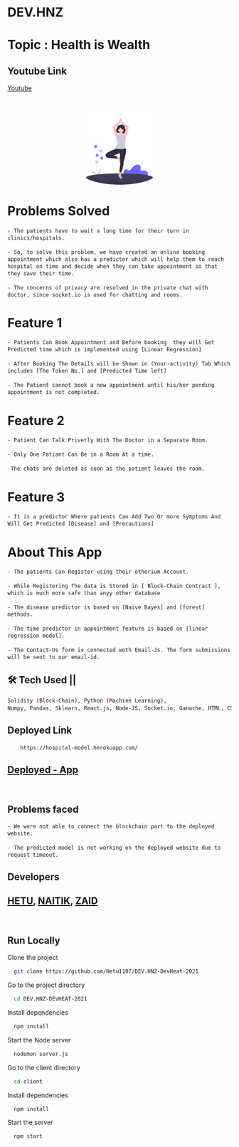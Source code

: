# DEV.HNZ

# Topic : Health is Wealth

## Youtube Link

[Youtube]()

<br/>

<p align="center">
<img src="./client/src/assets/images/health.svg" width="150"/>
</p>

# Problems Solved

```
- The patients have to wait a long time for their turn in clinics/hospitals.

- So, to solve this problem, we have created an online booking appointment which also has a predicter which will help them to reach hospital on time and decide when they can take appointment so that they save their time.

- The concerns of privacy are resolved in the private chat with doctor, since socket.io is used for chatting and rooms.
```

# Feature 1

```
- Patients Can Book Appointment and Before booking  they will Get Predicted time which is implemented using [Linear Regression]

- After Booking The Details will be Shown in (Your-activity) Tab Which includes [The Token No.] and [Predicted Time left]

- The Patient cannot book a new appointment until his/her pending appointment is not completed.
```

# Feature 2

```
- Patient Can Talk Privetly With The Doctor in a Separate Room.

- Only One Patiant Can Be in a Room At a time.

-The chats are deleted as soon as the patient leaves the room.
```

# Feature 3

```
- It is a predictor Where patients Can Add Two Or more Symptoms And Will Get Predicted [Disease] and [Precautions]

```

# About This App

```
- The patients Can Register using their etherium Account.

- While Registering The data is Stored in [ Block-Chain Contract ], which is much more safe than anyy other database

- The disease predictor is based on [Naive Bayes] and [forest] methods.

- The time predictor in appointment feature is based on [linear regression model].

- The Contact-Us form is connected woth Email-Js. The form submissions will be sent to our email-id.

```

###

## 🛠 Tech Used ||

```bash
Solidity (Block-Chain), Python (Machine Learning),
Numpy, Pandas, Sklearn, React.js, Node-JS, Socket.io, Ganache, HTML, CSS
```

## Deployed Link

```bash
    https://hospital-model.herokuapp.com/

```
## [Deployed - App](https://hospital-model.herokuapp.com/)

<br/>

## Problems faced

```
- We were not able to connect the blockchain part to the deployed website.

- The predicted model is not working on the deployed website due to request timeout.
```

## Developers

## [HETU](https://github.com/Hetu1107/), [NAITIK](https://github.com/Naitik6803), [ZAID](https://github.com/zaidm124)

<br/>

## Run Locally

Clone the project

```bash
  git clone https://github.com/Hetu1107/DEV.HNZ-DevHeat-2021
```

Go to the project directory

```bash
  cd DEV.HNZ-DEVHEAT-2021
```

Install dependencies

```bash
  npm install
```

Start the Node server

```bash
  nodemon server.js
```
Go to the client directory

```bash
  cd client
```
Install dependencies

```bash
  npm install
```

Start the server

```bash
  npm start
```
